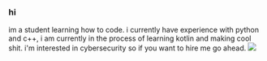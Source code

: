 ### hi
im a student learning how to code. i currently have experience with python and c++, i am currently in the process of learning kotlin and making cool shit.
i'm interested in cybersecurity so if you want to hire me go ahead.
![](https://komarev.com/ghpvc/?username=parotic0)
